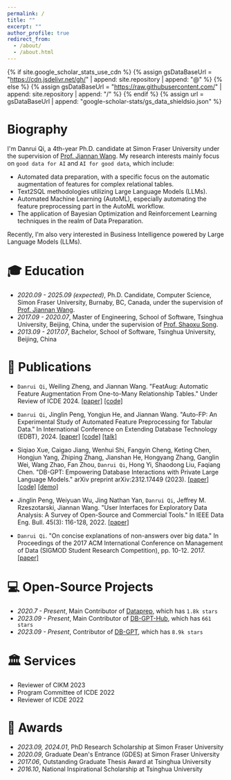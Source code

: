 ```yaml
---
permalink: /
title: ""
excerpt: ""
author_profile: true
redirect_from: 
  - /about/
  - /about.html
---
```


{% if site.google_scholar_stats_use_cdn %}
{% assign gsDataBaseUrl = "https://cdn.jsdelivr.net/gh/" | append: site.repository | append: "@" %}
{% else %}
{% assign gsDataBaseUrl = "https://raw.githubusercontent.com/" | append: site.repository | append: "/" %}
{% endif %}
{% assign url = gsDataBaseUrl | append: "google-scholar-stats/gs_data_shieldsio.json" %}

<span class='anchor' id='about-me'></span>
# Biography

I'm Danrui Qi, a 4th-year Ph.D. candidate at Simon Fraser University under the supervision of [Prof. Jiannan Wang](https://www.cs.sfu.ca/~jnwang/). My research interests mainly focus on `good data for AI` and `AI for good data`, which include:
- Automated data preparation, with a specific focus on the automatic augmentation of features for complex relational tables.
- Text2SQL methodologies utilizing Large Language Models (LLMs).
- Automated Machine Learning (AutoML), especially automating the feature preprocessing part in the AutoML workflow.
- The application of Bayesian Optimization and Reinforcement Learning techniques in the realm of Data Preparation.

Recently, I'm also very interested in Business Intelligence powered by Large Language Models (LLMs).

 <a href='https://scholar.google.com/citations?user=ah4B4xIAAAAJ'></a>

<span class='anchor' id='-xl'></span>

# 🎓 Education
- *2020.09 - 2025.09 (expected)*, Ph.D. Candidate, Computer Science, Simon Fraser University, Burnaby, BC, Canada, under the supervision of [Prof. Jiannan Wang](https://www.cs.sfu.ca/~jnwang/).
- *2017.09 - 2020.07*, Master of Engineering, School of Software, Tsinghua University, Beijing, China, under the supervision of [Prof. Shaoxu Song](https://sxsong.github.io/).
- *2013.09 - 2017.07*, Bachelor, School of Software, Tsinghua University, Beijing, China
 
<span class='anchor' id='-lwzl'></span>

# 📝 Publications

-	`Danrui Qi`, Weiling Zheng, and Jiannan Wang. "FeatAug: Automatic Feature Augmentation From One-to-Many Relationship Tables." Under Review of ICDE 2024.
[[paper]]() [[code]]() 

-	`Danrui Qi`, Jinglin Peng, Yongjun He, and Jiannan Wang. "Auto-FP: An Experimental Study of Automated Feature Preprocessing for Tabular Data." In International Conference on Extending Database Technology (EDBT), 2024.
[[paper]](https://arxiv.org/pdf/2310.02540.pdf) [[code]](https://github.com/qidanrui/Auto-FP) [[talk]]()

- Siqiao Xue, Caigao Jiang, Wenhui Shi, Fangyin Cheng, Keting Chen, Hongjun Yang, Zhiping Zhang, Jianshan He, Hongyang Zhang, Ganglin Wei, Wang Zhao, Fan Zhou, `Danrui Qi`, Hong Yi, Shaodong Liu, Faqiang Chen. "DB-GPT: Empowering Database Interactions with Private Large Language Models." arXiv preprint arXiv:2312.17449 (2023). [[paper]](https://arxiv.org/pdf/2312.17449.pdf) [[code]](https://github.com/eosphoros-ai/DB-GPT) [[demo]]( https://www.youtube.com/watch?v=KYs4nTDzEhk) 

-	Jinglin Peng, Weiyuan Wu, Jing Nathan Yan, `Danrui Qi`, Jeffrey M. Rzeszotarski, Jiannan Wang. "User Interfaces for Exploratory Data Analysis: A Survey of Open-Source and Commercial Tools." In IEEE Data Eng. Bull. 45(3): 116-128, 2022.
[[paper]](http://sites.computer.org/debull/A22sept/p116.pdf) 

-	`Danrui Qi`. "On concise explanations of non-answers over big data." In Proceedings of the 2017 ACM International Conference on Management of Data (SIGMOD Student Research Competition), pp. 10-12. 2017.
[[paper]](https://dl.acm.org/doi/abs/10.1145/3055167.3055180)

<span class='anchor' id='-gzsx'></span>

# 💻 Open-Source Projects
- *2020.7 - Present*, Main Contributor of [Dataprep](https://github.com/sfu-db/dataprep), which has `1.8k stars`
- *2023.09 - Present*, Main Contributor of [DB-GPT-Hub](https://github.com/eosphoros-ai/DB-GPT-Hub), which has `661 stars`
- *2023.09 - Present*, Contributor of [DB-GPT](https://github.com/eosphoros-ai/DB-GPT), which has `8.9k stars`
  
<span class='anchor' id='-xshy'></span>

# 🏛️ Services
- Reviewer of CIKM 2023
- Program Committee of ICDE 2022
- Reviewer of ICDE 2022

<span class='anchor' id='-ryjx'></span>

# 🏅 Awards
- *2023.09, 2024.01*, PhD Research Scholarship at Simon Fraser University 
- *2020.09*, Graduate Dean's Entrance (GDES) at Simon Fraser University 
- *2017.06*, Outstanding Graduate Thesis Award at Tsinghua University
- *2016.10*, National Inspirational Scholarship at Tsinghua University



